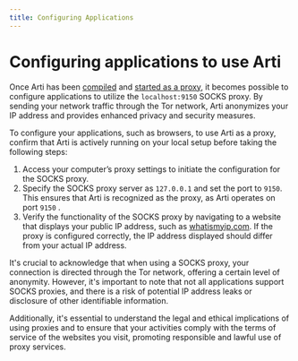 ```yaml
---
title: Configuring Applications
---
```


# Configuring applications to use Arti

Once Arti has been [compiled](/guides/compiling-arti) and [started as a proxy](/guides/starting-arti), it becomes possible to configure applications to utilize the `localhost:9150` SOCKS proxy. By sending your network traffic through the Tor network, Arti anonymizes your IP address and provides enhanced privacy and security measures.

To configure your applications, such as browsers, to use Arti as a proxy, confirm that Arti is actively running on your local setup before taking the following steps:

1. Access your computer’s proxy settings to initiate the configuration for the SOCKS proxy.
2. Specify the SOCKS proxy server as `127.0.0.1` and set the port to `9150`. This ensures that Arti is recognized as the proxy, as Arti operates on port `9150` .
3. Verify the functionality of the SOCKS proxy by navigating to a website that displays your public IP address, such as [whatismyip.com](https://whatismyip.com). If the proxy is configured correctly, the IP address displayed should differ from your actual IP address.

It's crucial to acknowledge that when using a SOCKS proxy, your connection is directed through the Tor network, offering a certain level of anonymity. However, it's important to note that not all applications support SOCKS proxies, and there is a risk of potential IP address leaks or disclosure of other identifiable information.

Additionally, it's essential to understand the legal and ethical implications of using proxies and to ensure that your activities comply with the terms of service of the websites you visit, promoting responsible and lawful use of proxy services.

